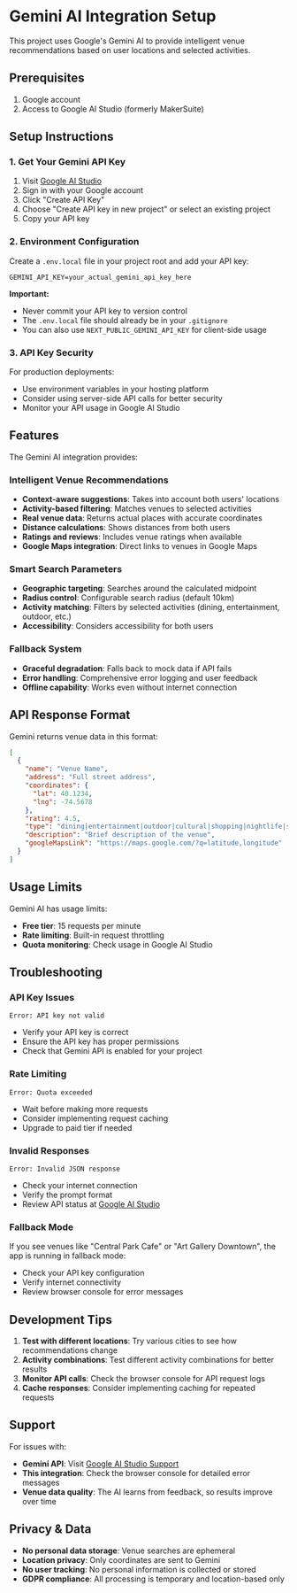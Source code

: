 # Gemini AI Integration Setup

This project uses Google's Gemini AI to provide intelligent venue recommendations based on user locations and selected activities.

## Prerequisites

1. Google account
2. Access to Google AI Studio (formerly MakerSuite)

## Setup Instructions

### 1. Get Your Gemini API Key

1. Visit [Google AI Studio](https://makersuite.google.com/app/apikey)
2. Sign in with your Google account
3. Click "Create API Key"
4. Choose "Create API key in new project" or select an existing project
5. Copy your API key

### 2. Environment Configuration

Create a `.env.local` file in your project root and add your API key:

```env
GEMINI_API_KEY=your_actual_gemini_api_key_here
```

**Important:** 
- Never commit your API key to version control
- The `.env.local` file should already be in your `.gitignore`
- You can also use `NEXT_PUBLIC_GEMINI_API_KEY` for client-side usage

### 3. API Key Security

For production deployments:
- Use environment variables in your hosting platform
- Consider using server-side API calls for better security
- Monitor your API usage in Google AI Studio

## Features

The Gemini AI integration provides:

### Intelligent Venue Recommendations
- **Context-aware suggestions**: Takes into account both users' locations
- **Activity-based filtering**: Matches venues to selected activities
- **Real venue data**: Returns actual places with accurate coordinates
- **Distance calculations**: Shows distances from both users
- **Ratings and reviews**: Includes venue ratings when available
- **Google Maps integration**: Direct links to venues in Google Maps

### Smart Search Parameters
- **Geographic targeting**: Searches around the calculated midpoint
- **Radius control**: Configurable search radius (default 10km)
- **Activity matching**: Filters by selected activities (dining, entertainment, outdoor, etc.)
- **Accessibility**: Considers accessibility for both users

### Fallback System
- **Graceful degradation**: Falls back to mock data if API fails
- **Error handling**: Comprehensive error logging and user feedback
- **Offline capability**: Works even without internet connection

## API Response Format

Gemini returns venue data in this format:

```json
[
  {
    "name": "Venue Name",
    "address": "Full street address",
    "coordinates": {
      "lat": 40.1234,
      "lng": -74.5678
    },
    "rating": 4.5,
    "type": "dining|entertainment|outdoor|cultural|shopping|nightlife|sports|wellness",
    "description": "Brief description of the venue",
    "googleMapsLink": "https://maps.google.com/?q=latitude,longitude"
  }
]
```

## Usage Limits

Gemini AI has usage limits:
- **Free tier**: 15 requests per minute
- **Rate limiting**: Built-in request throttling
- **Quota monitoring**: Check usage in Google AI Studio

## Troubleshooting

### API Key Issues
```
Error: API key not valid
```
- Verify your API key is correct
- Ensure the API key has proper permissions
- Check that Gemini API is enabled for your project

### Rate Limiting
```
Error: Quota exceeded
```
- Wait before making more requests
- Consider implementing request caching
- Upgrade to paid tier if needed

### Invalid Responses
```
Error: Invalid JSON response
```
- Check your internet connection
- Verify the prompt format
- Review API status at [Google AI Studio](https://makersuite.google.com)

### Fallback Mode
If you see venues like "Central Park Cafe" or "Art Gallery Downtown", the app is running in fallback mode:
- Check your API key configuration
- Verify internet connectivity
- Review browser console for error messages

## Development Tips

1. **Test with different locations**: Try various cities to see how recommendations change
2. **Activity combinations**: Test different activity combinations for better results
3. **Monitor API calls**: Check the browser console for API request logs
4. **Cache responses**: Consider implementing caching for repeated requests

## Support

For issues with:
- **Gemini API**: Visit [Google AI Studio Support](https://ai.google.dev/docs)
- **This integration**: Check the browser console for detailed error messages
- **Venue data quality**: The AI learns from feedback, so results improve over time

## Privacy & Data

- **No personal data storage**: Venue searches are ephemeral
- **Location privacy**: Only coordinates are sent to Gemini
- **No user tracking**: No personal information is collected or stored
- **GDPR compliance**: All processing is temporary and location-based only 